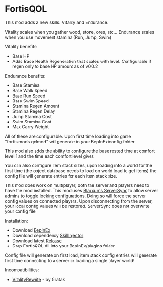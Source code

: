 # FortisQOL

This mod adds 2 new skills. Vitality and Endurance.

Vitality scales when you gather wood, stone, ores, etc...
Endurance scales when you use movement stamina (Run, Jump, Swim)

Vitality benefits:
- Base HP
- Adds Base Health Regeneration that scales with level. Configurable if regen only to base HP amount as of v0.0.2

Endurance benefits:
- Base Stamina
- Base Walk Speed
- Base Run Speed
- Base Swim Speed
- Stamina Regen Amount
- Stamina Regen Delay
- Jump Stamina Cost
- Swim Stamina Cost
- Max Carry Weight

All of these are configurable. Upon first time loading into game "fortis.mods.qolmod" will generate in your BepInEx/config folder

This mod also adds the ability to configure the base rested time at comfort level 1 and the time each comfort level gives

You can also configure item stack sizes, upon loading into a world for the first time (the object database needs to load on world load to get items) the config file will generate entries for each item stack size. 

This mod does work on multiplayer, both the server and players need to have the mod installed. This mod uses [Blaxxun's ServerSync](https://github.com/blaxxun-boop/ServerSync) to allow server admins to toggle locking configurations. Doing so will force the server config values on connected players. Upon disconnecting from the server, your local config values will be restored. ServerSync does not overwrite your config file!

﻿Installation:
- Download [BepInEx](https://thunderstore.io/c/valheim/p/denikson/BepInExPack_Valheim/)
- Download dependency [SkillInjector](https://www.nexusmods.com/valheim/mods/341)
- Download latest [Release](https://github.com/fortiiis/FortisQOL/releases)
- Drop FortisQOL.dll into your BepInEx/plugins folder

Config file will generate on first load, item stack config entries will generate first time connecting to a server or loading a single﻿ player world!

Incompatibilities:
- [VitalityRewrite](https://www.nexusmods.com/valheim/mods/1859) - by Gratak
